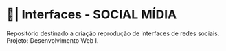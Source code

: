 # 📓| Interfaces - SOCIAL MÍDIA

Repositório destinado a criação reprodução de interfaces de redes sociais. Projeto: Desenvolvimento Web I.

